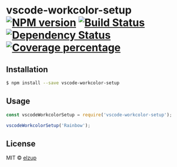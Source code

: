 # vscode-workcolor-setup [![NPM version][npm-image]][npm-url] [![Build Status][travis-image]][travis-url] [![Dependency Status][daviddm-image]][daviddm-url] [![Coverage percentage][coveralls-image]][coveralls-url]
> 

## Installation

```sh
$ npm install --save vscode-workcolor-setup
```

## Usage

```js
const vscodeWorkcolorSetup = require('vscode-workcolor-setup');

vscodeWorkcolorSetup('Rainbow');
```
## License

MIT © [elzup]()


[npm-image]: https://badge.fury.io/js/vscode-workcolor-setup.svg
[npm-url]: https://npmjs.org/package/vscode-workcolor-setup
[travis-image]: https://travis-ci.com/elzup/vscode-workcolor-setup.svg?branch=master
[travis-url]: https://travis-ci.com/elzup/vscode-workcolor-setup
[daviddm-image]: https://david-dm.org/elzup/vscode-workcolor-setup.svg?theme=shields.io
[daviddm-url]: https://david-dm.org/elzup/vscode-workcolor-setup
[coveralls-image]: https://coveralls.io/repos/elzup/vscode-workcolor-setup/badge.svg
[coveralls-url]: https://coveralls.io/r/elzup/vscode-workcolor-setup
